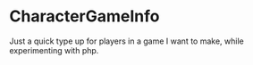 # CharacterGameInfo

Just a quick type up for players in a game I want to make, while experimenting with php.
